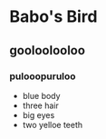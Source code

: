 # Babo's Bird
## gooloolooloo
### pulooopuruloo
* blue body
* three hair
* big eyes
* two yelloe teeth